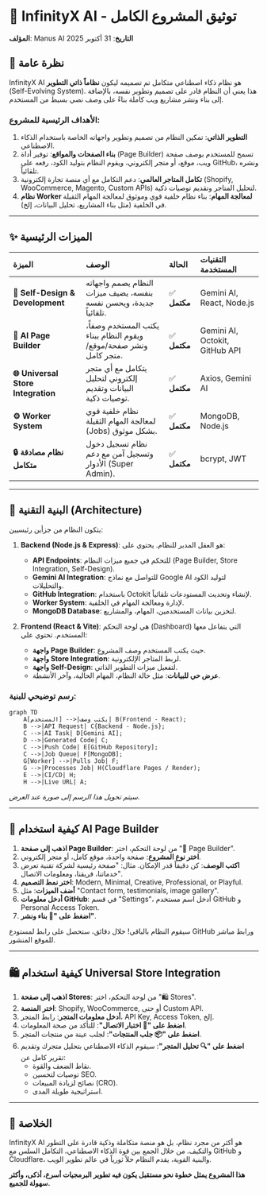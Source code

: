 # 🚀 InfinityX AI - توثيق المشروع الكامل

**المؤلف**: Manus AI
**التاريخ**: 31 أكتوبر 2025

## 📜 نظرة عامة

InfinityX AI هو نظام ذكاء اصطناعي متكامل تم تصميمه ليكون **نظاماً ذاتي التطوير** (Self-Evolving System). هذا يعني أن النظام قادر على تصميم وتطوير نفسه، بالإضافة إلى بناء ونشر مشاريع ويب كاملة بناءً على وصف نصي بسيط من المستخدم.

### الأهداف الرئيسية للمشروع:

1.  **التطوير الذاتي**: تمكين النظام من تصميم وتطوير واجهاته الخاصة باستخدام الذكاء الاصطناعي.
2.  **بناء الصفحات والمواقع**: توفير أداة (Page Builder) تسمح للمستخدم بوصف صفحة ويب، موقع، أو متجر إلكتروني، ويقوم النظام بتوليد الكود، رفعه على GitHub، ونشره تلقائياً.
3.  **تكامل المتاجر العالمي**: دعم التكامل مع أي منصة تجارة إلكترونية (Shopify, WooCommerce, Magento, Custom APIs) لتحليل المتاجر وتقديم توصيات ذكية.
4.  **نظام Worker لمعالجة المهام**: بناء نظام خلفية قوي وموثوق لمعالجة المهام الثقيلة في الخلفية (مثل بناء المشاريع، تحليل البيانات، إلخ).

---

## ✨ الميزات الرئيسية

| الميزة | الوصف | الحالة | التقنيات المستخدمة |
| :--- | :--- | :--- | :--- |
| **🤖 Self-Design & Development** | النظام يصمم واجهاته بنفسه، يضيف ميزات جديدة، ويحسن نفسه تلقائياً. | ✅ **مكتمل** | Gemini AI, React, Node.js |
| **🎨 AI Page Builder** | يكتب المستخدم وصفاً، ويقوم النظام ببناء ونشر صفحة/موقع/متجر كامل. | ✅ **مكتمل** | Gemini AI, Octokit, GitHub API |
| **🌐 Universal Store Integration** | يتكامل مع أي متجر إلكتروني لتحليل البيانات وتقديم توصيات ذكية. | ✅ **مكتمل** | Axios, Gemini AI |
| **⚙️ Worker System** | نظام خلفية قوي لمعالجة المهام الثقيلة (Jobs) بشكل موثوق. | ✅ **مكتمل** | MongoDB, Node.js |
| **🔒 نظام مصادقة متكامل** | نظام تسجيل دخول وتسجيل آمن مع دعم الأدوار (Super Admin). | ✅ **مكتمل** | bcrypt, JWT |

---

## 🔧 البنية التقنية (Architecture)

يتكون النظام من جزأين رئيسيين:

1.  **Backend (Node.js & Express)**: هو العقل المدبر للنظام. يحتوي على:
    *   **API Endpoints**: للتحكم في جميع ميزات النظام (Page Builder, Store Integration, Self-Design).
    *   **Gemini AI Integration**: للتواصل مع نماذج Google AI لتوليد الكود والتحليلات.
    *   **GitHub Integration**: باستخدام Octokit لإنشاء وتحديث المستودعات تلقائياً.
    *   **Worker System**: لإدارة ومعالجة المهام في الخلفية.
    *   **MongoDB Database**: لتخزين بيانات المستخدمين، المهام، والمشاريع.

2.  **Frontend (React & Vite)**: هي لوحة التحكم (Dashboard) التي يتفاعل معها المستخدم. تحتوي على:
    *   **واجهة Page Builder**: حيث يكتب المستخدم وصف المشروع.
    *   **واجهة Store Integration**: لربط المتاجر الإلكترونية.
    *   **واجهة Self-Design**: لتفعيل ميزات التطوير الذاتي.
    *   **عرض حي للبيانات**: مثل حالة النظام، المهام الحالية، وآخر الأنشطة.

### رسم توضيحي للبنية:

```mermaid
graph TD
    A[المستخدم] -->|يكتب وصف| B(Frontend - React);
    B -->|API Request| C{Backend - Node.js};
    C -->|AI Task| D[Gemini AI];
    D -->|Generated Code| C;
    C -->|Push Code| E[GitHub Repository];
    C -->|Job Queue| F[MongoDB];
    G[Worker] -->|Pulls Job| F;
    G -->|Processes Job| H(Cloudflare Pages / Render);
    E -->|CI/CD| H;
    H -->|Live URL| A;
```

*سيتم تحويل هذا الرسم إلى صورة عند العرض.*

---

## 🚀 كيفية استخدام AI Page Builder

1.  **اذهب إلى صفحة Page Builder**: من لوحة التحكم، اختر "🚀 Page Builder".
2.  **اختر نوع المشروع**: صفحة واحدة، موقع كامل، أو متجر إلكتروني.
3.  **اكتب الوصف**: كن دقيقاً قدر الإمكان. مثال: "صفحة رئيسية لشركة تقنية تعرض خدماتنا، فريقنا، ومعلومات الاتصال".
4.  **اختر نمط التصميم**: Modern, Minimal, Creative, Professional, or Playful.
5.  **أضف الميزات**: مثل "Contact form, testimonials, image gallery".
6.  **أدخل معلومات GitHub**: في قسم "Settings"، أدخل اسم مستخدم GitHub و Personal Access Token.
7.  **اضغط على "🚀 بناء ونشر"**.

سيقوم النظام بالباقي! خلال دقائق، ستحصل على رابط لمستودع GitHub ورابط مباشر للموقع المنشور.

---

## 🛍️ كيفية استخدام Universal Store Integration

1.  **اذهب إلى صفحة Stores**: من لوحة التحكم، اختر "🛍️ Stores".
2.  **اختر المنصة**: Shopify, WooCommerce, أو حتى Custom API.
3.  **أدخل معلومات المتجر**: رابط المتجر، API Key, Access Token, إلخ.
4.  **اضغط على "🔗 اختبار الاتصال"**: للتأكد من صحة المعلومات.
5.  **اضغط على "📦 جلب المنتجات"**: لجلب عينة من منتجات المتجر.
6.  **اضغط على "🔍 تحليل المتجر"**: سيقوم الذكاء الاصطناعي بتحليل متجرك وتقديم تقرير كامل عن:
    *   نقاط الضعف والقوة.
    *   توصيات لتحسين SEO.
    *   نصائح لزيادة المبيعات (CRO).
    *   استراتيجية طويلة المدى.

---

## 🌟 الخلاصة

InfinityX AI هو أكثر من مجرد نظام، بل هو منصة متكاملة وذكية قادرة على التطور والتكيف. من خلال الجمع بين قوة الذكاء الاصطناعي، التكامل السلس مع GitHub و Cloudflare، والبنية القوية، يقدم النظام حلاً ثورياً في عالم تطوير الويب.

**هذا المشروع يمثل خطوة نحو مستقبل يكون فيه تطوير البرمجيات أسرع، أذكى، وأكثر سهولة للجميع.**

